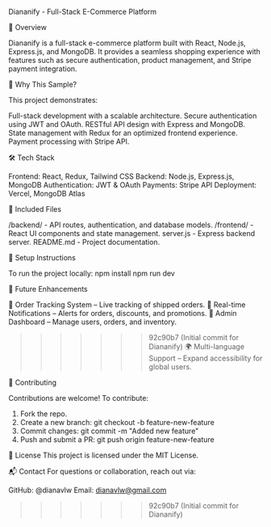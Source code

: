 Diananify - Full-Stack E-Commerce Platform

📌 Overview

Diananify is a full-stack e-commerce platform built with React, Node.js, Express.js, and MongoDB. It provides a seamless shopping experience with features such as secure authentication, product management, and Stripe payment integration.

🚀 Why This Sample?

This project demonstrates:

Full-stack development with a scalable architecture.
Secure authentication using JWT and OAuth.
RESTful API design with Express and MongoDB.
State management with Redux for an optimized frontend experience.
Payment processing with Stripe API.

🛠️ Tech Stack

Frontend: React, Redux, Tailwind CSS
Backend: Node.js, Express.js, MongoDB
Authentication: JWT & OAuth
Payments: Stripe API
Deployment: Vercel, MongoDB Atlas

📂 Included Files

/backend/ - API routes, authentication, and database models.
/frontend/ - React UI components and state management.
server.js - Express backend server.
README.md - Project documentation.

🔧 Setup Instructions

To run the project locally:
npm install
npm run dev

🚀 Future Enhancements

🚚 Order Tracking System – Live tracking of shipped orders.
🔔 Real-time Notifications – Alerts for orders, discounts, and promotions.
📝 Admin Dashboard – Manage users, orders, and inventory.
>>>>>>> 92c90b7 (Initial commit for Diananify)
🌍 Multi-language Support – Expand accessibility for global users.

🤝 Contributing

Contributions are welcome! To contribute:

1. Fork the repo.
2. Create a new branch: git checkout -b feature-new-feature
3. Commit changes: git commit -m "Added new feature"
4. Push and submit a PR: git push origin feature-new-feature

📄 License
This project is licensed under the MIT License.

📬 Contact
For questions or collaboration, reach out via:

GitHub: @dianavlw
Email: dianavlw@gmail.com
>>>>>>> 92c90b7 (Initial commit for Diananify)

